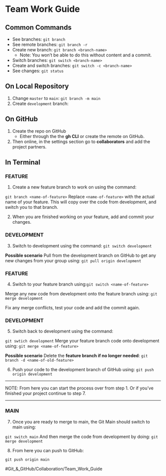 # Team Work Guide

## Common Commands
* See branches: `git branch`
* See remote branches: `git branch -r`
* Create new branch: `git branch <branch-name>`
  * Note: You won’t be able to do this without content and a commit. 
* Switch branches: `git switch <branch-name>`
* Create and switch branches: `git switch -c <branch-name>`
* See changes: `git status` 

## On Local Repository
1. Change `master` to `main`: `git branch -m main`
2. Create `development` branch: 

## On GitHub
1. Create the repo on GitHub 
   * Either through the the **gh CLI** or create the remote on GitHub. 
2. Then online, in the settings section go to **collaborators** and add the project partners. 


## In Terminal
### FEATURE
1. Create a new feature branch to work on using the command:

`git branch <name-of-feature>`
Replace `<name-of-feature>` with the actual name of your feature.  This will copy over the code from development, and switch you to that branch. 

2. When you are finished working on your feature, add and commit your changes. 

### DEVELOPMENT
3. Switch to development using the command:
`git switch development`

**Possible scenario**
Pull from the development branch on GitHub to get any new changes from your group using:
`git pull origin development`

### FEATURE
4. Switch to your feature branch using:`git switch <name-of-feature>`

Merge any new code from development onto the feature branch using:
`git merge development`

Fix  any merge conflicts, test your code and add the commit again.

### DEVELOPMENT
5. Switch back to development using the command:

`git swtich development`
Merge your feature branch code onto development using:
`git merge <name-of-feature>`

**Possible scenario**
Delete the **feature branch if no longer needed**: `git branch -d <name-of-old-feature>`

6. Push your code to the development branch of GitHub using:
`git push origin development`

- - -
NOTE: From here you can start the process over from step 1. Or if you’ve finished your project continue to step 7.
- - -

### MAIN
7. Once you are ready to merge to main, the Git Main should switch to main using:

`git switch main`
And then merge the code from development by doing:
`git merge development`

8. From here you can push to GitHub:

`git push origin main`

#Git_&_GitHub/Collaboration/Team_Work_Guide